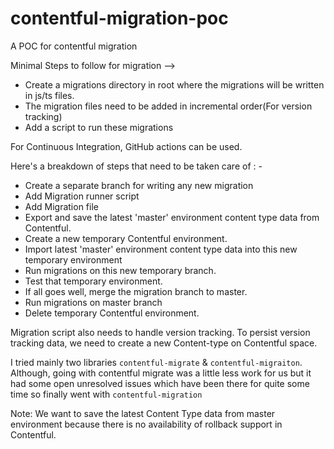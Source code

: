 # contentful-migration-poc

A POC for contentful migration


Minimal Steps to follow for migration —> 

- Create a migrations directory in root where the migrations will be written in js/ts files.
- The migration files need to be added in incremental order(For version tracking)
- Add a script to run these migrations

For Continuous Integration, GitHub actions can be used. 

Here's a breakdown of steps that need to be taken care of : - 

- Create a separate branch for writing any new migration
- Add Migration runner script
- Add Migration file
- Export and save the latest 'master' environment content type data from Contentful.
- Create a new temporary Contentful environment.
- Import latest 'master' environment content type data into this new temporary environment
- Run migrations on this new temporary branch.
- Test that temporary environment.
- If all goes well, merge the migration branch to master.
- Run migrations on master branch
- Delete temporary Contentful environment.

Migration script also needs to handle version tracking. To persist version tracking data, we need to create a new Content-type on Contentful space. 

I tried mainly two libraries `contentful-migrate` & `contentful-migraiton`.  Although, going with contentful migrate was a little less work for us but it had some open unresolved issues which have been there for quite some time so finally went with `contentful-migration`

Note: We want to save the latest Content Type data from master environment because there is no availability of rollback support in Contentful.
